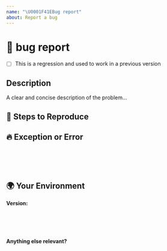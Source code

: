 ```yaml
---
name: "\U0001F41EBug report"
about: Report a bug
---
```

<!--
✋✋✋✋✋✋✋✋✋✋✋✋✋✋✋✋✋✋✋✋✋✋✋✋✋✋✋✋✋

Hi! 👋 Thanks for your participation with Virtru.

To ensure the most expedient support, please search open and closed issues
before submitting a new one. Existing issues often contain information about
workarounds, resolution, or progress updates.

✋✋✋✋✋✋✋✋✋✋✋✋✋✋✋✋✋✋✋✋✋✋✋✋✋✋✋✋✋
-->


# 🐞 bug report

- [ ] This is a regression and used to work in a previous version

## Description

<!-- ✍️--> A clear and concise description of the problem...


## 🔬 Steps to Reproduce
<!--
Please provide the steps to reproduce the issue. Samples are extremely helpful, please consider providing one:

- https://stackblitz.com
- https://jsfiddle.net/
-->
<!-- ✍️-->


## 🔥 Exception or Error
<pre><code>
<!-- If the issue is accompanied by an exception or an error, please share it below: -->
<!-- ✍️-->

</code></pre>


## 🌍 Your Environment

**Version:**
<pre><code>
<!-- run `node -pe "require('./package.json').version"` and paste output below -->
<!-- ✍️-->

</code></pre>

**Anything else relevant?**
<!-- Is this a browser specific issue? If so, please specify the browser and version. -->
<!-- ✍️-->